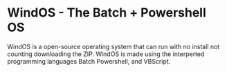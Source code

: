 # WindOS - The Batch + Powershell OS
WindOS is a open-source operating system that can run with no install not counting downloading the ZIP. WindOS is made using the interperted programming languages Batch Powershell, and VBScript.
